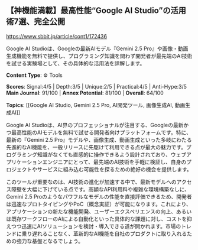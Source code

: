 ## 【神機能満載】最高性能“Google AI Studio”の活用術7選、完全公開

https://www.sbbit.jp/article/cont1/172436

Google AI Studioは、Googleの最新AIモデル『Gemini 2.5 Pro』や画像・動画生成機能を無料で提供し、プログラミング知識を問わず開発者が最先端のAI技術を試せる実験場として、その具体的な活用法を詳解します。

**Content Type**: ⚙️ Tools

**Scores**: Signal:4/5 | Depth:3/5 | Unique:2/5 | Practical:4/5 | Anti-Hype:3/5
**Main Journal**: 91/100 | **Annex Potential**: 81/100 | **Overall**: 64/100

**Topics**: [[Google AI Studio, Gemini 2.5 Pro, AI開発ツール, 画像生成AI, 動画生成AI]]

Google AI Studioは、AI界のプロフェッショナルが注目する、Googleの最新かつ最高性能のAIモデルを無料で試せる開発者向けプラットフォームです。特に、最新の『Gemini 2.5 Pro』モデルや、画像生成、動画生成といった多岐にわたる先進的なAI機能を、一般リリースに先駆けて利用できる点が最大の魅力です。プログラミング知識がなくても直感的に操作できるよう設計されており、ウェブアプリケーションエンジニアにとって、最先端のAI技術を手軽に検証し、自身のプロジェクトやサービスに組み込む可能性を探るための絶好の機会を提供します。

このツールが重要なのは、AI技術の進化が加速する中で、最新モデルへのアクセス障壁を大幅に下げている点です。高額なAPI利用料や複雑な環境構築なしに、Gemini 2.5 Proのようなパワフルなモデルの性能を直接評価できるため、開発者は迅速なプロトタイピングやPoC（概念実証）が可能になります。これにより、アプリケーションの新たな機能開発、ユーザーエクスペリエンスの向上、あるいは既存ワークフローのAIによる自動化といった具体的な課題に対し、コストを抑えつつ迅速にAIソリューションを検討・導入できる道が開かれます。市場のトレンドに乗り遅れることなく、革新的なAI機能を自社のプロダクトに取り入れるための強力な基盤となるでしょう。